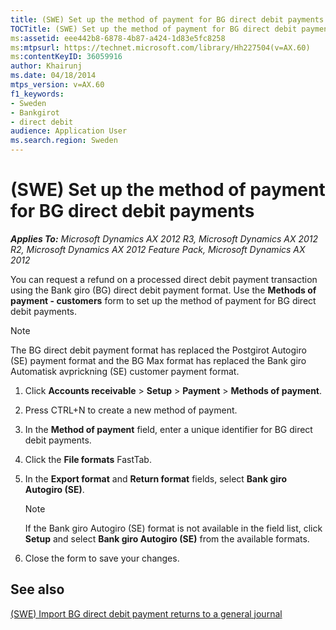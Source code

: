 ```yaml
---
title: (SWE) Set up the method of payment for BG direct debit payments
TOCTitle: (SWE) Set up the method of payment for BG direct debit payments
ms:assetid: eee442b8-6878-4b87-a424-1d83e5fc8258
ms:mtpsurl: https://technet.microsoft.com/library/Hh227504(v=AX.60)
ms:contentKeyID: 36059916
author: Khairunj
ms.date: 04/18/2014
mtps_version: v=AX.60
f1_keywords:
- Sweden
- Bankgirot
- direct debit
audience: Application User
ms.search.region: Sweden
---
```


# (SWE) Set up the method of payment for BG direct debit payments 


_**Applies To:** Microsoft Dynamics AX 2012 R3, Microsoft Dynamics AX 2012 R2, Microsoft Dynamics AX 2012 Feature Pack, Microsoft Dynamics AX 2012_

You can request a refund on a processed direct debit payment transaction using the Bank giro (BG) direct debit payment format. Use the **Methods of payment - customers** form to set up the method of payment for BG direct debit payments.


> [!NOTE]
> <P>The BG direct debit payment format has replaced the Postgirot Autogiro (SE) payment format and the BG Max format has replaced the Bank giro Automatisk avprickning (SE) customer payment format.</P>



1.  Click **Accounts receivable** \> **Setup** \> **Payment** \> **Methods of payment**.

2.  Press CTRL+N to create a new method of payment.

3.  In the **Method of payment** field, enter a unique identifier for BG direct debit payments.

4.  Click the **File formats** FastTab.

5.  In the **Export format** and **Return format** fields, select **Bank giro Autogiro (SE)**.
    

    > [!NOTE]
    > <P>If the Bank giro Autogiro (SE) format is not available in the field list, click <STRONG>Setup</STRONG> and select <STRONG>Bank giro Autogiro (SE)</STRONG> from the available formats.</P>



6.  Close the form to save your changes.

## See also

[(SWE) Import BG direct debit payment returns to a general journal](swe-import-bg-direct-debit-payment-returns-to-a-general-journal.md)

  


